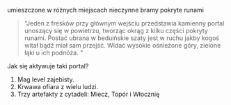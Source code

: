 
 umieszczone w różnych miejscach nieczynne bramy pokryte runami

> "Jeden z fresków przy głównym wejściu przedstawia kamienny portal unoszący się w powietrzu, tworząc okrąg z kilku części pokryty runami. Postać ubrana w beduińskie szaty jest w ruchu jakby kogoś witał bądź miał sam przejść.  Widać wysokie ośnieżone góry, zielone łąki u ich podnóża. "

Jak się aktywuje taki portal? 
1. Mag level zajebisty. 
2. Krwawa ofiara z wielu ludzi. 
3. Trzy artefakty z cytadeli: Miecz, Topór i Włocznię
